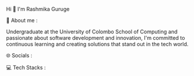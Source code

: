 Hi 👋 I'm Rashmika Guruge

 💫 About me :
 
   Undergraduate at the University of Colombo School of Computing and passionate about software development and innovation, I'm committed to continuous learning and creating solutions that stand out in the tech world.


 
 🌐 Socials :




 💻 Tech Stacks :



<!--
**RashmikaGuruge/RashmikaGuruge** is a ✨ _special_ ✨ repository because its `README.md` (this file) appears on your GitHub profile.

Here are some ideas to get you started:

- 🔭 I’m currently working on ...
- 🌱 I’m currently learning ...
- 👯 I’m looking to collaborate on ...
- 🤔 I’m looking for help with ...
- 💬 Ask me about ...
- 📫 How to reach me: ...
- 😄 Pronouns: ...
- ⚡ Fun fact: ...
-->
